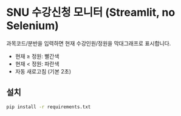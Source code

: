 # SNU 수강신청 모니터 (Streamlit, no Selenium)

과목코드/분반을 입력하면 현재 수강인원/정원을 막대그래프로 표시합니다.
- 현재 ≥ 정원: 빨간색
- 현재 < 정원: 파란색
- 자동 새로고침 (기본 2초)

## 설치
```bash
pip install -r requirements.txt
